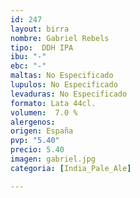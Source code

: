 ```yaml
---
id: 247
layout: birra
nombre: Gabriel Rebels
tipo:  DDH IPA
ibu: "-"
ebc: "-"
maltas: No Especificado
lupulos: No Especificado
levaduras: No Especificado
formato: Lata 44cl.
volumen:  7.0 %
alergenos: 
origen: España
pvp: "5.40"
precio: 5.40
imagen: gabriel.jpg
categoria: [India_Pale_Ale]

---
```

